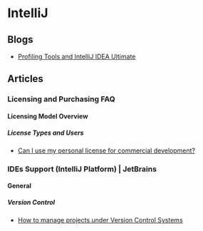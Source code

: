 # IntelliJ
## Blogs
* [Profiling Tools and IntelliJ IDEA Ultimate](https://blog.jetbrains.com/idea/2020/03/profiling-tools-and-intellij-idea-ultimate/)

## Articles
### Licensing and Purchasing FAQ
#### Licensing Model Overview
##### License Types and Users
* [Can I use my personal license for commercial development?](https://sales.jetbrains.com/hc/en-gb/articles/207241015-Can-I-use-my-personal-license-for-commercial-development-)

### IDEs Support (IntelliJ Platform) | JetBrains
#### General
##### Version Control
* [How to manage projects under Version Control Systems](https://intellij-support.jetbrains.com/hc/en-us/articles/206544839-How-to-manage-projects-under-Version-Control-Systems)
